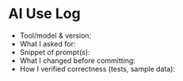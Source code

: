  # AI Use Log
- Tool/model & version:
- What I asked for:
- Snippet of prompt(s):
- What I changed before committing:
- How I verified correctness (tests, sample data):
